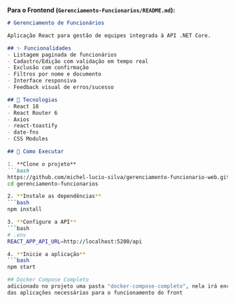 
**Para o Frontend (`Gerenciamento-Funcionarios/README.md`):**

```markdown
# Gerenciamento de Funcionários

Aplicação React para gestão de equipes integrada à API .NET Core.

## ✨ Funcionalidades
- Listagem paginada de funcionários
- Cadastro/Edição com validação em tempo real
- Exclusão com confirmação
- Filtros por nome e documento
- Interface responsiva
- Feedback visual de erros/sucesso

## 🧩 Tecnologias
- React 18
- React Router 6
- Axios
- react-toastify
- date-fns
- CSS Modules

## 🚀 Como Executar

1. **Clone o projeto**
```bash
https://github.com/michel-lucio-silva/gerenciamento-funcionario-web.git
cd gerenciamento-funcionarios

2. **Instale as dependências**
```bash
npm install

3. **Configure a API**
```bash
# .env
REACT_APP_API_URL=http://localhost:5200/api

4. **Inicie a aplicação**
```bash
npm start

## Docker Compose Completo
adicionado no projeto uma pasta "docker-compose-completo", nela irá encontrar o arquivo configurado para subida
das aplicações necessárias para o funcionamento do front 

